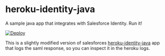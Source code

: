 heroku-identity-java
====================

A sample java app that integrates with Salesforce Identity.   Run it!

[![Deploy](https://www.herokucdn.com/deploy/button.png)](https://heroku.com/deploy?template=https://github.com/hansalves/heroku-identity-java)

This is a slightly modified version of salesforces [heroku-identity-java](https://github.com/salesforceidentity/heroku-identity-java) app that logs the saml response, so you can inspect it in the heroku logs.
